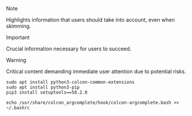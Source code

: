 >[!NOTE]
> Highlights information that users should take into account, even when skimming.

>[!IMPORTANT]
> Crucial information necessary for users to succeed.

>[!WARNING]
> Critical content demanding immediate user attention due to potential risks.

```
sudo apt install python3-colcon-common-extensions
sudo apt install python3-pip
pip3 install setuptools==58.2.0

echo /usr/share/colcon_argcomplete/hook/colcon-argcomplete.bash >> ~/.bashrc 
```